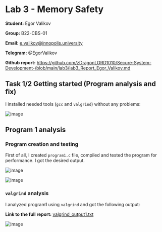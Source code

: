 # Lab 3 - Memory Safety

**Student:** Egor Valikov

**Group:** B22-CBS-01

**Email:** e.valikov@innopolis.university

**Telegram:** @EgorValikov

**Github report:** https://github.com/zDragonLORD1010/Secure-System-Development-/blob/main/lab3/lab3_Report_Egor_Valikov.md

## Task 1/2 Getting started (Program analysis and fix)

I installed needed tools (`gcc` and `valgrind`) without any problems:

![image](https://github.com/user-attachments/assets/3fee191d-3da4-4901-ad86-fd4435f26bd0)

## Program 1 analysis

### Program creation and testing

First of all, I created `program1.c` file, compiled and tested the program for performance. I got the desired output.

![image](https://github.com/user-attachments/assets/5ee00c7b-2756-42f7-b2a1-2b771e9740f9)

![image](https://github.com/user-attachments/assets/aa4da153-cd89-4c12-8704-52af373840ea)

### `valgrind` analysis

I analyzed program1 using `valgrind` and got the following output:

**Link to the full report:** [valgrind_output1.txt](https://github.com/zDragonLORD1010/Secure-System-Development-/blob/main/lab3/valgrind_output1.txt)

![image](https://github.com/user-attachments/assets/2ab16b53-4a59-4c7c-b7c7-5d4be0f8350d)





